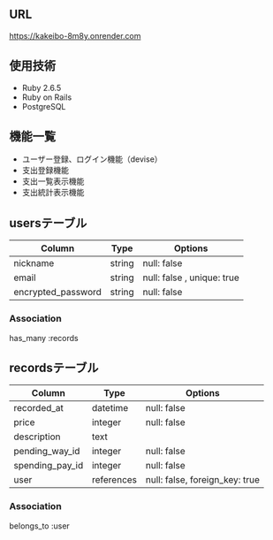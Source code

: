## URL
https://kakeibo-8m8y.onrender.com

## 使用技術
- Ruby 2.6.5
- Ruby on Rails
- PostgreSQL


## 機能一覧
- ユーザー登録、ログイン機能（devise）
- 支出登録機能
- 支出一覧表示機能
- 支出統計表示機能


## usersテーブル

| Column                | Type      | Options                    |
| --------------------- | --------- | -------------------------- |
| nickname              | string    | null: false                |
| email                 | string    | null: false , unique: true |
| encrypted_password    | string    | null: false                |
### Association
has_many :records


## recordsテーブル

| Column                | Type       | Options                       |
| --------------------- | ---------  | ----------------------------- |
| recorded_at           | datetime   | null: false                   |
| price                 | integer    | null: false                   |
| description           | text       |                               |
| pending_way_id        | integer    | null: false                   |
| spending_pay_id       | integer    | null: false                   |
| user                  | references | null: false, foreign_key: true|
### Association
belongs_to :user


